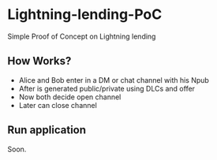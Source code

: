 # Lightning-lending-PoC
Simple Proof of Concept on Lightning lending

## How Works?

- Alice and Bob enter in a DM or chat channel with his Npub 
- After is generated public/private using DLCs and offer
- Now both decide open channel
- Later can close channel

## Run application

Soon.

